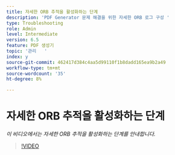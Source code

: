 ```yaml
---
title: 자세한 ORB 추적을 활성화하는 단계
description: 'PDF Generator 문제 해결을 위한 자세한 ORB 로그 구성 '
type: Troubleshooting
role: Admin
level: Intermediate
version: 6.5
feature: PDF 생성기
topic: '관리   '
index: y
source-git-commit: 462417d384c4aa5d99110f1b8dadd165ea9b2a49
workflow-type: tm+mt
source-wordcount: '35'
ht-degree: 8%

---
```



# 자세한 ORB 추적을 활성화하는 단계

*이 비디오에서는 자세한 ORB 추적을 활성화하는 단계를 안내합니다.*

>[!VIDEO](https://video.tv.adobe.com/v/335526?quality=9&learn=on)
